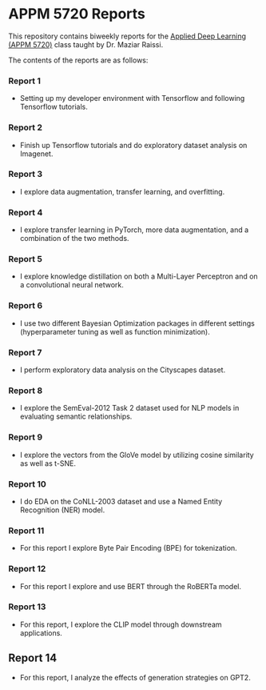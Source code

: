 # APPM 5720 Reports

This repository contains biweekly reports for the [Applied Deep Learning (APPM 5720)](https://github.com/maziarraissi/Applied-Deep-Learning) class taught by Dr. Maziar Raissi.

The contents of the reports are as follows:  

### Report 1

- Setting up my developer environment with Tensorflow and following Tensorflow tutorials.  

### Report 2

- Finish up Tensorflow tutorials and do exploratory dataset analysis on Imagenet.  

### Report 3

- I explore data augmentation, transfer learning, and overfitting.  

### Report 4

- I explore transfer learning in PyTorch, more data augmentation, and a combination of the two methods.  

### Report 5

- I explore knowledge distillation on both a Multi-Layer Perceptron and on a convolutional neural network.

### Report 6

- I use two different Bayesian Optimization packages in different settings (hyperparameter tuning as well as function minimization).

### Report 7

- I perform exploratory data analysis on the Cityscapes dataset.

### Report 8

- I explore the SemEval-2012 Task 2 dataset used for NLP models in evaluating semantic relationships.

### Report 9

- I explore the vectors from the GloVe model by utilizing cosine similarity as well as t-SNE.

### Report 10

- I do EDA on the CoNLL-2003 dataset and use a Named Entity Recognition (NER) model.

### Report 11

- For this report I explore Byte Pair Encoding (BPE) for tokenization.

### Report 12

- For this report I explore and use BERT through the RoBERTa model.

### Report 13

- For this report, I explore the CLIP model through downstream applications.

## Report 14

- For this report, I analyze the effects of generation strategies on GPT2.
